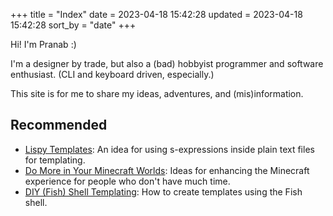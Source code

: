 +++
title = "Index"
date = 2023-04-18 15:42:28
updated = 2023-04-18 15:42:28
sort_by = "date"
+++

Hi! I'm Pranab :)

I'm a designer by trade, but also
a (bad) hobbyist programmer and software enthusiast.
(CLI and keyboard driven, especially.)

This site is for me to share my ideas, adventures,
and (mis)information.

## Re&shy;commend&shy;ed

- [Lispy Templates](@/lispy-templates.md): 
  An idea for using s-expressions inside plain text files
  for templating.
- [Do More in Your Minecraft Worlds](@/minecraft-enhanced.md): 
  Ideas for enhancing the Minecraft experience
  for people who don't have much time.
- [DIY (Fish) Shell Templating](@/shell-templating.md):
  How to create templates using the Fish shell.
